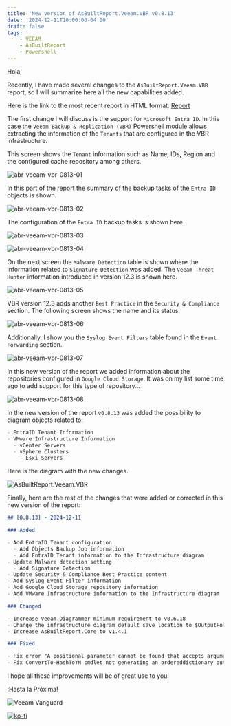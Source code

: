 ```yaml
---
title: 'New version of AsBuiltReport.Veeam.VBR v0.8.13'
date: '2024-12-11T10:00:00-04:00'
draft: false
tags:
    - VEEAM
    - AsBuiltReport
    - Powershell
---
```


Hola,

Recently, I have made several changes to the `AsBuiltReport.Veeam.VBR` report, so I will summarize here all the new capabilities added.

Here is the link to the most recent report in HTML format: [Report](https://htmlpreview.github.io/?https://raw.githubusercontent.com/AsBuiltReport/AsBuiltReport.Veeam.VBR/dev/Samples/Sample%20Veeam%20Backup%20%26%20Replication%20As%20Built%20Report.html)

The first change I will discuss is the support for `Microsoft Entra ID`. In this case the `Veeam Backup & Replication (VBR)` Powershell module allows extracting the information of the `Tenants` that are configured in the VBR infrastructure.

This screen shows the `Tenant` information such as Name, IDs, Region and the configured cache repository among others.

![abr-veeam-vbr-0813-01](/img/2024/abr-veeam-vbr-0_8_13/abr-veeam-vbr-0813-01.webp)

In this part of the report the summary of the backup tasks of the `Entra ID` objects is shown.

![abr-veeam-vbr-0813-02](/img/2024/abr-veeam-vbr-0_8_13/abr-veeam-vbr-0813-02.webp)

The configuration of the `Entra ID` backup tasks is shown here.

![abr-veeam-vbr-0813-03](/img/2024/abr-veeam-vbr-0_8_13/abr-veeam-vbr-0813-03.webp)

![abr-veeam-vbr-0813-04](/img/2024/abr-veeam-vbr-0_8_13/abr-veeam-vbr-0813-04.webp)

On the next screen the `Malware Detection` table is shown where the information related to `Signature Detection` was added. The `Veeam Threat Hunter` information introduced in version 12.3 is shown here.

![abr-veeam-vbr-0813-05](/img/2024/abr-veeam-vbr-0_8_13/abr-veeam-vbr-0813-05.webp)

VBR version 12.3 adds another `Best Practice` in the `Security & Compliance` section. The following screen shows the name and its status.

![abr-veeam-vbr-0813-06](/img/2024/abr-veeam-vbr-0_8_13/abr-veeam-vbr-0813-06.webp)

Additionally, I show you the `Syslog Event Filters` table found in the `Event Forwarding` section.

![abr-veeam-vbr-0813-07](/img/2024/abr-veeam-vbr-0_8_13/abr-veeam-vbr-0813-07.webp)

In this new version of the report we added information about the repositories configured in `Google Cloud Storage`. It was on my list some time ago to add support for this type of repository...

![abr-veeam-vbr-0813-08](/img/2024/abr-veeam-vbr-0_8_13/abr-veeam-vbr-0813-08.webp)

In the new version of the report `v0.8.13` was added the possibility to diagram objects related to:

```markdown
- EntraID Tenant Information
- VMware Infrastructure Information
  - vCenter Servers
  - vSphere Clusters
    - Esxi Servers
```

Here is the diagram with the new changes.

![AsBuiltReport.Veeam.VBR](/img/2024/abr-veeam-vbr-0_8_13/AsBuiltReport.Veeam.VBR.webp)

Finally, here are the rest of the changes that were added or corrected in this new version of the report:

```markdown
## [0.8.13] - 2024-12-11

### Added 

- Add EntraID Tenant configuration
  - Add Objects Backup Job information
  - Add EntraID Tenant information to the Infrastructure diagram
- Update Malware detection setting
  - Add Signature Detection
- Update Security & Compliance Best Practice content
- Add Syslog Event Filter information
- Add Google Cloud Storage repository information
- Add VMware Infrastructure information to the Infrastructure diagram

### Changed

- Increase Veeam.Diagrammer minimum requirement to v0.6.18
- Change the infrastructure diagram default save location to $OutputFolderPath
- Increase AsBuiltReport.Core to v1.4.1

### Fixed

- Fix error "A positional parameter cannot be found that accepts argument '-'" at Get-AbrVbrConfigurationBackupSetting cmdlet
- Fix ConvertTo-HashToYN cmdlet not generating an ordereddictionary output
```

I hope all these improvements will be of great use to you!

¡Hasta la Próxima!

![Veeam Vanguard](/img/2024/abr-veeam-vbr-0_8_13/veeam_vanguard.webp#center)

[![ko-fi](https://ko-fi.com/img/githubbutton_sm.svg)](https://ko-fi.com/F1F8DEV80)
